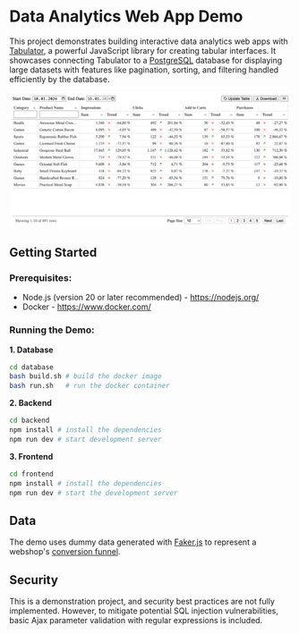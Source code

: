 # Data Analytics Web App Demo

This project demonstrates building interactive data analytics web apps with [Tabulator](https://github.com/olifolkerd/tabulator), a powerful JavaScript library for creating tabular interfaces. It showcases connecting Tabulator to a [PostgreSQL](https://github.com/postgres/postgres) database for displaying large datasets with features like pagination, sorting, and filtering handled efficiently by the database.

![Demo Screenshot](screenshot.png)

## Getting Started
### Prerequisites:
* Node.js (version 20 or later recommended) - https://nodejs.org/
* Docker - https://www.docker.com/

### Running the Demo:

**1. Database**

```bash
cd database
bash build.sh # build the docker image
bash run.sh   # run the docker container
```

**2. Backend**

```bash
cd backend
npm install # install the dependencies
npm run dev # start development server
```

**3. Frontend**

```bash
cd frontend
npm install # install the dependencies
npm run dev # start the development server
```

## Data
The demo uses dummy data generated with [Faker.js](https://github.com/faker-js/faker) to represent a webshop's [conversion funnel](https://en.wikipedia.org/wiki/Purchase_funnel).

## Security
This is a demonstration project, and security best practices are not fully implemented. However, to mitigate potential SQL injection vulnerabilities, basic Ajax parameter validation with regular expressions is included.
